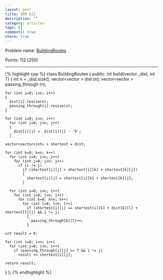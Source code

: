 ```yaml
---
layout: post
title: SRM 622
description: ""
category: articles
tags: []
comments: true
share: true
---
```


Problem name: [BuildingRoutes](http://community.topcoder.com/stat?c=problem_statement&pm=13193)

Points: 112 (250)

---

{% highlight cpp %}
class BuildingRoutes
{
public:
  int build(vector <string> _dist, int T)
  {
    int n = _dist.size();
    vector<vector<int> > dist (n);
    vector<vector<int> > passing_through (n);

    for (int i=0; i<n; i++)
    {
      dist[i].resize(n);
      passing_through[i].resize(n);
    }

    for (int i=0; i<n; i++)
      for (int j=0; j<n; j++)
      {
        dist[i][j] = _dist[i][j] - '0';
      }

    vector<vector<int> > shortest = dist;

    for (int k=0; k<n; k++)
      for (int i=0; i<n; i++)
        for (int j=0; j<n; j++)
          if (i != j)
            if (shortest[i][j] > shortest[i][k] + shortest[k][j])
            {
              shortest[i][j] = shortest[i][k] + shortest[k][j];
            }

      for (int i=0; i<n; i++)
        for (int j=0; j<n; j++)
          for (int k=0; k<n; k++)
            for (int l=0; l<n; l++)
              if (shortest[i][j] == shortest[i][k] + dist[k][l] + shortest[l][j] && i != j)
              {
                passing_through[k][l]++;
              }

    int result = 0;

    for (int i=0; i<n; i++)
      for (int j=0; j<n; j++)
        if (passing_through[i][j] >= T && i != j)
          result += shortest[i][j];

    return result;
  }
};
{% endhighlight %}
